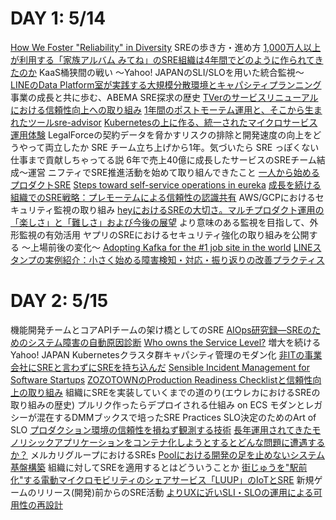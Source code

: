 # DAY 1: 5/14
[How We Foster "Reliability" in Diversity](https://speakerdeck.com/nari_ex/how-we-foster-reliability-in-diversity)
SREの歩き方・進め方
[1,000万人以上が利用する「家族アルバム みてね」のSRE組織は4年間でどのように作られてきたのか](https://speakerdeck.com/isaoshimizu/sre-next-2022)
KaaS桶狭間の戦い 〜Yahoo! JAPANのSLI/SLOを用いた統合監視〜
[LINEのData Platform室が実践する大規模分散環境とキャパシティプランニング](https://speakerdeck.com/line_developers/linefalsedata-platformshi-gashi-jian-suruda-gui-mo-fen-san-huan-jing-falsecapacity-planning)
事業の成長と共に歩む、ABEMA SRE探求の歴史
[TVerのサービスリニューアルにおける信頼性向上への取り組み](https://speakerdeck.com/techtver/20220514-sre-next-2022-how-tver-improved-system-reliability-in-service-renewal)
[1年間のポストモーテム運用と、そこから生まれたツールsre-advisor](https://speakerdeck.com/fujiwara3/1nian-jian-falseposutomotemuyun-yong-tosokokarasheng-maretaturu-sre-advisor)
[Kubernetesの上に作る、統一されたマイクロサービス運用体験](https://speakerdeck.com/tkuchiki/kubernetesfalseshang-nizuo-ru-tong-saretamaikurosabisuyun-yong-ti-yan)
LegalForceの契約データを脅かすリスクの排除と開発速度の向上をどうやって両立したか
SRE チーム立ち上げから1年。気づいたら SRE っぽくない仕事まで貢献しちゃってる説
6年で売上40億に成長したサービスのSREチーム結成〜運営
ニフティでSRE推進活動を始めて取り組んできたこと
[一人から始めるプロダクトSRE](https://speakerdeck.com/vtryo/how-to-start-sre-in-a-product-team-all-by-yourself)
[Steps toward self-service operations in eureka](https://speakerdeck.com/fukubaka0825/steps-toward-self-service-operations-in-eureka)
[成長を続ける組織でのSRE戦略：プレモーテムによる信頼性の認識共有](https://speakerdeck.com/niwatakeru/cheng-chang-wosok-keruzu-zhi-defalsesrezhan-lue-puremotemuniyoruxin-lai-xing-falseren-shi-gong-you-sre-next-2022)
AWS/GCPにおけるセキュリティ監視の取り組み
[heyにおけるSREの大切さ。マルチプロダクト運用の「楽しさ」と「難しさ」および今後の展望](https://speakerdeck.com/fufuhu/heyniokerusrefalseda-qie-sa-marutipurodakutoyun-yong-false-le-sisa-to-nan-sisa-oyobijin-hou-falsezhan-wang)
より意味のある監視を目指して、外形監視の有効活用
ヤプリのSREにおけるセキュリティ強化の取り組みを公開する 〜上場前後の変化〜
[Adopting Kafka for the #1 job site in the world](https://speakerdeck.com/ymyzk/adopting-kafka-for-the-number-1-job-site-in-the-world)
[LINEスタンプの実例紹介：小さく始める障害検知・対応・振り返りの改善プラクティス](https://speakerdeck.com/line_developers/linesutanpufalseshi-li-shao-jie-xiao-sakushi-meruzhang-hai-jian-zhi-dui-ying-zhen-rifan-rifalse-gai-shan-purakuteisu)

# DAY 2: 5/15
機能開発チームとコアAPIチームの架け橋としてのSRE
[AIOps研究録―SREのためのシステム障害の自動原因診断](https://speakerdeck.com/yuukit/sre-next-2022)
[Who owns the Service Level?](https://speakerdeck.com/chaspy/who-owns-the-service-level)
増大を続けるYahoo! JAPAN Kubernetesクラスタ群キャパシティ管理のモダン化
[非ITの事業会社にSREと言わずにSREを持ち込んだ](https://speakerdeck.com/netmarkjp/fei-itfalseshi-ye-hui-she-nisretoyan-wazunisrewochi-tiip-nda)
[Sensible Incident Management for Software Startups](https://speakerdeck.com/takanabe/sre-next-2022-sensible-incident-management-for-software-startups)
[ZOZOTOWNのProduction Readiness Checklistと信頼性向上の取り組み](https://speakerdeck.com/akitok_/improvement-the-reliability-of-zozotown-with-production-readiness-checklist)
組織にSREを実装していくまでの道のり(エウレカにおけるSREの取り組みの歴史)
プルリク作ったらデプロイされる仕組み on ECS
モダンとレガシーが混在するDMMブックスで培ったSRE Practices
SLO決定のためのArt of SLO
[プロダクション環境の信頼性を損ねず観測する技術](https://speakerdeck.com/egmc/purotakusiyonhuan-jing-falsexin-lai-xing-wosun-nesuguan-ce-suruji-shu)
[長年運用されてきたモノリシックアプリケーションをコンテナ化しようとするとどんな問題に遭遇するか？](https://speakerdeck.com/nulabinc/sre-next-2022)
メルカリグループにおけるSREs
[Poolにおける開発の足を止めないシステム基盤構築](https://speakerdeck.com/winebarrel/poolniokeruzu-wozhi-menaisisutemuji-pan-gou-zhu)
組織に対してSREを適用するとはどういうことか
[街じゅうを"駅前化"する電動マイクロモビリティのシェアサービス「LUUP」のIoTとSRE](https://speakerdeck.com/0gm/jie-ziyuuwo-yi-qian-hua-surudian-dong-maikuromobiriteifalsesieasabisu-luup-falseiottosre)
新規ゲームのリリース(開発)前からのSRE活動
[よりUXに近いSLI・SLOの運用による可用性の再設計](https://speakerdeck.com/kazumanagano/yoriuxnijin-islislofalseyun-yong-niyoruke-yong-xing-falsezai-she-ji)
